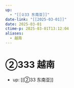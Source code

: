```yaml
---
up:
  - "[[②33 东南亚]]"
date-link: "[[2025-03-01]]"
date: 2025-03-01
ctime-p: 2025-03-01T13:12:04
aliases:
  - 越南
---
```


# ②333 越南

- up: [[②33 东南亚]]
